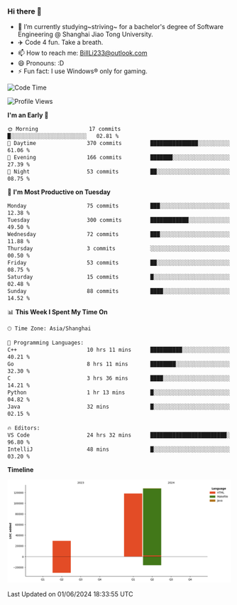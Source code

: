 ### Hi there 👋
- 🌱 I’m currently studying~striving~ for a bachelor's degree of Software Engineering @ Shanghai Jiao Tong University.
- ✈️ Code 4 fun. Take a breath.
- 📫 How to reach me: BillLi233@outlook.com
- 😄 Pronouns: :D
- ⚡ Fun fact: I use Windows® only for gaming.

<!--START_SECTION:waka-->
![Code Time](http://img.shields.io/badge/Code%20Time-198%20hrs%2059%20mins-blue)

![Profile Views](http://img.shields.io/badge/Profile%20Views-127-blue)

**I'm an Early 🐤** 

```text
🌞 Morning                17 commits          █░░░░░░░░░░░░░░░░░░░░░░░░   02.81 % 
🌆 Daytime                370 commits         ███████████████░░░░░░░░░░   61.06 % 
🌃 Evening                166 commits         ███████░░░░░░░░░░░░░░░░░░   27.39 % 
🌙 Night                  53 commits          ██░░░░░░░░░░░░░░░░░░░░░░░   08.75 % 
```
📅 **I'm Most Productive on Tuesday** 

```text
Monday                   75 commits          ███░░░░░░░░░░░░░░░░░░░░░░   12.38 % 
Tuesday                  300 commits         ████████████░░░░░░░░░░░░░   49.50 % 
Wednesday                72 commits          ███░░░░░░░░░░░░░░░░░░░░░░   11.88 % 
Thursday                 3 commits           ░░░░░░░░░░░░░░░░░░░░░░░░░   00.50 % 
Friday                   53 commits          ██░░░░░░░░░░░░░░░░░░░░░░░   08.75 % 
Saturday                 15 commits          █░░░░░░░░░░░░░░░░░░░░░░░░   02.48 % 
Sunday                   88 commits          ████░░░░░░░░░░░░░░░░░░░░░   14.52 % 
```


📊 **This Week I Spent My Time On** 

```text
🕑︎ Time Zone: Asia/Shanghai

💬 Programming Languages: 
C++                      10 hrs 11 mins      ██████████░░░░░░░░░░░░░░░   40.21 % 
Go                       8 hrs 11 mins       ████████░░░░░░░░░░░░░░░░░   32.30 % 
C                        3 hrs 36 mins       ████░░░░░░░░░░░░░░░░░░░░░   14.21 % 
Python                   1 hr 13 mins        █░░░░░░░░░░░░░░░░░░░░░░░░   04.82 % 
Java                     32 mins             █░░░░░░░░░░░░░░░░░░░░░░░░   02.15 % 

🔥 Editors: 
VS Code                  24 hrs 32 mins      ████████████████████████░   96.80 % 
IntelliJ                 48 mins             █░░░░░░░░░░░░░░░░░░░░░░░░   03.20 % 
```

**Timeline**

![Lines of Code chart](https://raw.githubusercontent.com/GMH233/GMH233/main/assets/bar_graph.png)


 Last Updated on 01/06/2024 18:33:55 UTC
<!--END_SECTION:waka-->

<!--
**GMH233/GMH233** is a ✨ _special_ ✨ repository because its `README.md` (this file) appears on your GitHub profile.

Here are some ideas to get you started:

- 🔭 I’m currently working on ...
- 🌱 I’m currently learning ...
- 👯 I’m looking to collaborate on ...
- 🤔 I’m looking for help with ...
- 💬 Ask me about ...
- 📫 How to reach me: ...
- 😄 Pronouns: ...
- ⚡ Fun fact: ...
-->
